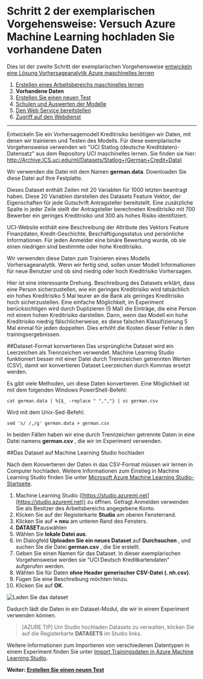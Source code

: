 <properties
    pageTitle="Schritt 2: Upload von Daten in einem Experiment maschinelles lernen | Microsoft Azure"
    description="Schritt 2 entwickeln eine vorbeugende Lösung Exemplarische Vorgehensweise: Upload Daten in Azure Machine Learning Studio gespeichert."
    services="machine-learning"
    documentationCenter=""
    authors="garyericson"
    manager="jhubbard"
    editor="cgronlun"/>

<tags
    ms.service="machine-learning"
    ms.workload="tbd"
    ms.tgt_pltfrm="na"
    ms.devlang="na"
    ms.topic="article"
    ms.date="09/16/2016" 
    ms.author="garye"/>


# <a name="walkthrough-step-2-upload-existing-data-into-an-azure-machine-learning-experiment"></a>Schritt 2 der exemplarischen Vorgehensweise: Versuch Azure Machine Learning hochladen Sie vorhandene Daten

Dies ist der zweite Schritt der exemplarischen Vorgehensweise [entwickeln eine Lösung Vorhersageanalytik Azure maschinelles lernen](machine-learning-walkthrough-develop-predictive-solution.md)


1.  [Erstellen eines Arbeitsbereichs maschinelles lernen](machine-learning-walkthrough-1-create-ml-workspace.md)
2.  **Vorhandene Daten**
3.  [Erstellen Sie einen neuen Test](machine-learning-walkthrough-3-create-new-experiment.md)
4.  [Schulen und Auswerten der Modelle](machine-learning-walkthrough-4-train-and-evaluate-models.md)
5.  [Den Web Service bereitstellen](machine-learning-walkthrough-5-publish-web-service.md)
6.  [Zugriff auf den Webdienst](machine-learning-walkthrough-6-access-web-service.md)

----------

Entwickeln Sie ein Vorhersagemodell Kreditrisiko benötigen wir Daten, mit denen wir trainieren und Testen des Modells. Für diese exemplarische Vorgehensweise verwenden wir "UCI Statlog (deutsche Kreditdaten)-Datensatz" aus dem Repository UCI maschinelles lernen. Sie finden sie hier:  
<a href="http://archive.ics.uci.edu/ml/datasets/Statlog+(German+Credit+Data)">http://Archive.ICS.uci.edu/ml/Datasets/Statlog+(German+Credit+Data)</a>

Wir verwenden die Datei mit dem Namen **german.data**. Downloaden Sie diese Datei auf Ihre Festplatte.  

Dieses Dataset enthält Zeilen mit 20 Variablen für 1000 letzten beantragt haben. Diese 20 Variablen darstellen des Datasets Feature Vektor, der Eigenschaften für jede Gutschrift Antragsteller bereitstellt. Eine zusätzliche Spalte in jeder Zeile stellt der Antragsteller berechneten Kreditrisiko mit 700 Bewerber ein geringes Kreditrisiko und 300 als hohes Risiko identifiziert.

UCI-Website enthält eine Beschreibung der Attribute des Vektors Feature Finanzdaten, Kredit-Geschichte, Beschäftigungsstatus und persönliche Informationen. Für jeden Anmelder eine binäre Bewertung wurde, ob sie einen niedrigen sind bestimmte oder hohe Kreditrisiko.  

Wir verwenden diese Daten zum Trainieren eines Modells Vorhersageanalytik. Wenn wir fertig sind, sollen unser Modell Informationen für neue Benutzer und ob sind niedrig oder hoch Kreditrisiko Vorhersagen.  

Hier ist eine interessante Drehung. Beschreibung des Datasets erklärt, dass eine Person sicherzustellen, wie ein geringes Kreditrisiko wird tatsächlich ein hohes Kreditrisiko 5 Mal teurer an die Bank als geringes Kreditrisiko hoch sicherzustellen. Eine einfache Möglichkeit, im Experiment berücksichtigen wird durch Duplizieren (5 Mal) die Einträge, die eine Person mit einem hohen Kreditrisiko darstellen. Dann, wenn das Modell ein hohe Kreditrisiko niedrig fälschlicherweise, es diese falschen Klassifizierung 5 Mal einmal für jeden doppelten. Dies erhöht die Kosten dieser Fehler in den trainingsergebnissen.  

##<a name="convert-the-dataset-format"></a>Dataset-Format konvertieren
Das ursprüngliche Dataset wird ein Leerzeichen als Trennzeichen verwendet. Machine Learning Studio funktioniert besser mit einer Datei durch Trennzeichen getrennten Werten (CSV), damit wir konvertieren Dataset Leerzeichen durch Kommas ersetzt werden.  

Es gibt viele Methoden, um diese Daten konvertieren. Eine Möglichkeit ist mit dem folgenden Windows PowerShell-Befehl:   

    cat german.data | %{$_ -replace " ",","} | sc german.csv  

Wird mit dem Unix-Sed-Befehl:  

    sed 's/ /,/g' german.data > german.csv  

In beiden Fällen haben wir eine durch Trennzeichen getrennte Daten in eine Datei namens **german.csv** , die wir im Experiment verwenden.

##<a name="upload-the-dataset-to-machine-learning-studio"></a>Das Dataset auf Machine Learning Studio hochladen

Nach dem Konvertieren der Daten in das CSV-Format müssen wir lernen in Computer hochladen. Weitere Informationen zum Einstieg in Machine Learning Studio finden Sie unter [Microsoft Azure Machine Learning Studio-Startseite](https://studio.azureml.net/).

1.  Machine Learning Studio ([https://studio.azureml.net](https://studio.azureml.net)) zu öffnen. Gefragt Anmelden verwenden Sie als Besitzer des Arbeitsbereichs angegebene Konto.
1.  Klicken Sie auf der Registerkarte **Studio** am oberen Fensterrand.
1.  Klicken Sie auf **+ neu** am unteren Rand des Fensters.
1.  **DATASET**auswählen
1.  Wählen Sie **lokale Datei aus**.
1.  Im Dialogfeld **Uploaden Sie ein neues Dataset** auf **Durchsuchen** , und suchen Sie die Datei **german.csv** , die Sie erstellt.
1.  Geben Sie einen Namen für das Dataset. In dieser exemplarischen Vorgehensweise werden sie "UCI Deutsch Kreditkartendaten" aufgerufen werden.
1.  Wählen Sie für Daten **ohne Header generischer CSV-Datei (. nh.csv)**.
1.  Fügen Sie eine Beschreibung möchten hinzu.
1.  Klicken Sie auf **OK**.  

![Laden Sie das dataset][1]  


Dadurch lädt die Daten in ein Dataset-Modul, die wir in einem Experiment verwenden können.

> [AZURE.TIP] Um Studio hochladen Datasets zu verwalten, klicken Sie auf die Registerkarte **DATASETS** im Studio links.

Weitere Informationen zum Importieren von verschiedenen Datentypen in einem Experiment finden Sie unter [Import Trainingsdaten in Azure Machine Learning Studio](machine-learning-data-science-import-data.md).

**Weiter: [Erstellen Sie einen neuen Test](machine-learning-walkthrough-3-create-new-experiment.md)**

[1]: ./media/machine-learning-walkthrough-2-upload-data/upload1.png

